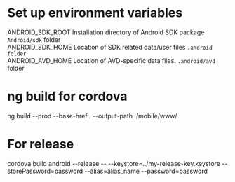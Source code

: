 # Set up environment variables
ANDROID_SDK_ROOT Installation directory of Android SDK package `Android/sdk` folder <br>
ANDROID_SDK_HOME Location of SDK related data/user files `.android folder` <br>
ANDROID_AVD_HOME Location of AVD-specific data files. `.android/avd` folder


# ng build for cordova
ng build --prod --base-href . --output-path ./mobile/www/


# For release 
cordova build android --release -- --keystore=../my-release-key.keystore --storePassword=password --alias=alias_name --password=password
